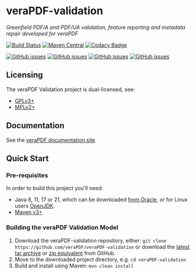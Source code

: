 veraPDF-validation
==================
*Greenfield PDF/A and PDF/UA validation, feature reporting and metadata repair developed for veraPDF*

[![Build Status](https://jenkins.openpreservation.org/job/veraPDF/job/1.28/job/validation-arlington/badge/icon)](https://jenkins.openpreservation.org/job/veraPDF/job/1.28/job/validation-arlington/ "OPF Jenkins")
[![Maven Central](https://img.shields.io/maven-central/v/org.verapdf/validation.svg)](https://repo1.maven.org/maven2/org/verapdf/validation/ "Maven central")
[![Codacy Badge](https://app.codacy.com/project/badge/Grade/34416471585a474e85e7821d61048d1c)](https://app.codacy.com/gh/veraPDF/veraPDF-validation/dashboard?utm_source=gh&utm_medium=referral&utm_content=&utm_campaign=Badge_grade "Codacy grade")

[![GitHub issues](https://img.shields.io/github/issues/veraPDF/veraPDF-library.svg)](https://github.com/veraPDF/veraPDF-library/issues "Open issues on GitHub")
[![GitHub issues](https://img.shields.io/github/issues-closed/veraPDF/veraPDF-library.svg)](https://github.com/veraPDF/veraPDF-library/issues?q=is%3Aissue+is%3Aclosed "Closed issues on GitHub")
[![GitHub issues](https://img.shields.io/github/issues-pr/veraPDF/veraPDF-validation.svg)](https://github.com/veraPDF/veraPDF-validation/pulls "Open pull requests on GitHub")
[![GitHub issues](https://img.shields.io/github/issues-pr-closed/veraPDF/veraPDF-validation.svg)](https://github.com/veraPDF/veraPDF-validation/pulls?q=is%3Apr+is%3Aclosed "Closed pull requests on GitHub")

Licensing
---------
The veraPDF Validation project is dual-licensed, see:

 - [GPLv3+](LICENSE.GPL "GNU General Public License, version 3")
 - [MPLv2+](LICENSE.MPL "Mozilla Public License, version 2.0")

Documentation
-------------
See the [veraPDF documentation site](http://docs.verapdf.org/).

Quick Start
-----------
### Pre-requisites

In order to build this project you'll need:

 * Java 8, 11, 17 or 21, which can be downloaded [from Oracle](https://www.oracle.com/technetwork/java/javase/downloads/index.html), or for Linux users [OpenJDK](https://openjdk.java.net/install/index.html).
 * [Maven v3+](https://maven.apache.org/)

### Building the veraPDF Validation Model

 1. Download the veraPDF-validation repository, either: `git clone https://github.com/veraPDF/veraPDF-validation`
 or download the [latest tar archive](https://github.com/veraPDF/veraPDF-validation/archive/integration.tar.gz "veraPDF-validation latest GitHub tar archive") or [zip equivalent](https://github.com/veraPDF/veraPDF-validation/archive/integration.zip "veraPDF-validation latest GitHub zip archive") from GitHub.
 2. Move to the downloaded project directory, e.g. `cd veraPDF-validation`
 3. Build and install using Maven: `mvn clean install`
